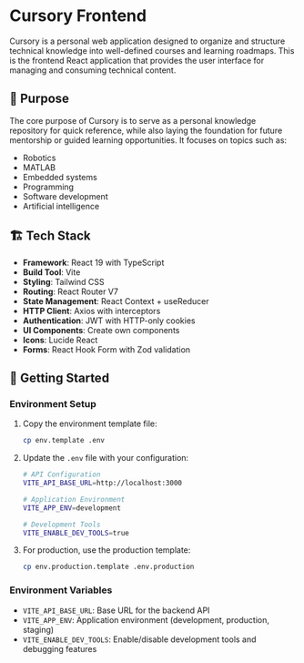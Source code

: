 # Cursory Frontend

Cursory is a personal web application designed to organize and structure technical knowledge into well-defined courses and learning roadmaps. This is the frontend React application that provides the user interface for managing and consuming technical content.

## 🎯 Purpose

The core purpose of Cursory is to serve as a personal knowledge repository for quick reference, while also laying the foundation for future mentorship or guided learning opportunities. It focuses on topics such as:

- Robotics
- MATLAB
- Embedded systems
- Programming
- Software development
- Artificial intelligence

## 🏗️ Tech Stack

- **Framework**: React 19 with TypeScript
- **Build Tool**: Vite
- **Styling**: Tailwind CSS
- **Routing**: React Router V7
- **State Management**: React Context + useReducer
- **HTTP Client**: Axios with interceptors
- **Authentication**: JWT with HTTP-only cookies
- **UI Components**: Create own components
- **Icons**: Lucide React
- **Forms**: React Hook Form with Zod validation

## 🚀 Getting Started

### Environment Setup

1. Copy the environment template file:
   ```bash
   cp env.template .env
   ```

2. Update the `.env` file with your configuration:
   ```bash
   # API Configuration
   VITE_API_BASE_URL=http://localhost:3000

   # Application Environment
   VITE_APP_ENV=development

   # Development Tools
   VITE_ENABLE_DEV_TOOLS=true
   ```

3. For production, use the production template:
   ```bash
   cp env.production.template .env.production
   ```

### Environment Variables

- `VITE_API_BASE_URL`: Base URL for the backend API
- `VITE_APP_ENV`: Application environment (development, production, staging)
- `VITE_ENABLE_DEV_TOOLS`: Enable/disable development tools and debugging features